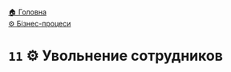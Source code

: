﻿[🏠 Головна](../../../README.MD)  
[⚙️ Бізнес-процеси](../../README.MD) 

# `11` ⚙️ Увольнение сотрудников